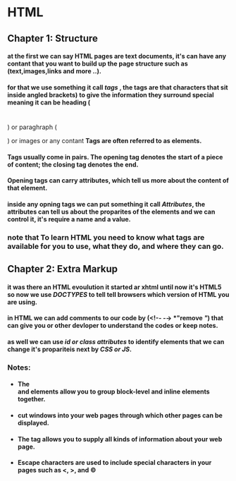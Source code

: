 # HTML
## Chapter 1: Structure
#### at the first we can say HTML pages are text documents, it's can have any contant that you want to build up the page structure such as (text,images,links and more ..).
#### for that we use something it call *tags* , the tags are that characters that sit inside angled brackets) to give the information they surround special meaning it can be heading (<h1> </h1>) or paraghraph (<p> </p>) or images or any contant **Tags are often referred to as elements.**
#### Tags usually come in pairs. The opening tag denotes the start of a piece of content; the closing tag denotes the end.
#### Opening tags can carry attributes, which tell us more about the content of that element.
#### inside any opning tags we can put something it call *Attributes*, the attributes can tell us about the proparites of the elements and we can control it, it's require a name and a value.
### **note** that To learn HTML you need to know what tags are available for you to use, what they do, and where they can go.

## Chapter 2: Extra Markup
#### it was there an HTML evoulution it started ar xhtml until now it's HTML5 so now we use *DOCTYPES* to tell tell browsers which version of HTML you are using.
#### in HTML we can add comments to our code by (<!-*- -*-> *"remove *"*) that can give you or other devloper to understand the codes or keep notes.
#### as well we can use *id or class attributes* to identify elements that we can change it's propariteis next by *CSS or JS*.
### Notes:
- #### The <div> and <span> elements allow you to group block-level and inline elements together.
- #### <iframes> cut windows into your web pages through which other pages can be displayed.
-  #### The <meta> tag allows you to supply all kinds of information about your web page.
-  #### Escape characters are used to include special characters in your pages such as <, >, and ©
